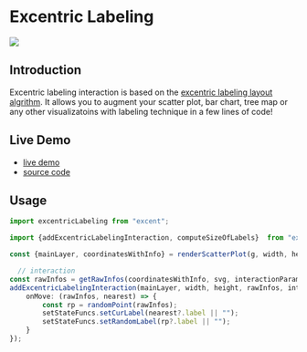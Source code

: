 # Excentric Labeling

[![](https://img.shields.io/npm/l/excentric-labeling?registry_uri=https%3A%2F%2Fregistry.npmjs.com)](https://github.com/VirusPC/excentric-labeling/blob/master/LICENSE)

## Introduction


Excentric labeling interaction is based on the [excentric labeling layout algrithm](https://github.com/VirusPC/excentric-labeling). It allows you to augment your scatter plot, bar chart, tree map or any other visualizatoins with labeling technique in a few lines of code!

## Live Demo
- [live demo](https://excentric-labeling-react.vercel.app/)
- [source code](https://github.com/VirusPC/excentric-labeling-react) 

## Usage

```ts
import excentricLabeling from "excent";

import {addExcentricLabelingInteraction, computeSizeOfLabels}  from "excentric-labeling-interaction";

const {mainLayer, coordinatesWithInfo} = renderScatterPlot(g, width, height, data, fieldX, fieldY, fieldColor, interactionParams, setStateFuncs);

  // interaction
const rawInfos = getRawInfos(coordinatesWithInfo, svg, interactionParams.fontSize);
addExcentricLabelingInteraction(mainLayer, width, height, rawInfos, interactionParams, {
    onMove: (rawInfos, nearest) => {
        const rp = randomPoint(rawInfos);
        setStateFuncs.setCurLabel(nearest?.label || "");
        setStateFuncs.setRandomLabel(rp?.label || "");
    }
});
```

